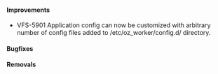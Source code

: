 #### Improvements

* VFS-5901 Application config can now be customized with arbitrary number
  of config files added to /etc/oz_worker/config.d/ directory.


#### Bugfixes


#### Removals

